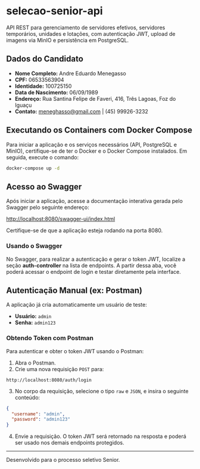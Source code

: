 # selecao-senior-api

API REST para gerenciamento de servidores efetivos, servidores temporários, unidades e lotações, com autenticação JWT, upload de imagens via MinIO e persistência em PostgreSQL.

## Dados do Candidato

- **Nome Completo:** Andre Eduardo Menegasso
- **CPF:** 06533563904
- **Identidade:** 100725150
- **Data de Nascimento:** 06/09/1989
- **Endereço:** Rua Santina Felipe de Faveri, 416, Três Lagoas, Foz do Iguaçu
- **Contato:** meneghasso@gmail.com | (45) 99926-3232

## Executando os Containers com Docker Compose

Para iniciar a aplicação e os serviços necessários (API, PostgreSQL e MinIO), certifique-se de ter o Docker e o Docker Compose instalados. Em seguida, execute o comando:

```bash
docker-compose up -d
```

## Acesso ao Swagger

Após iniciar a aplicação, acesse a documentação interativa gerada pelo Swagger pelo seguinte endereço:

[http://localhost:8080/swagger-ui/index.html](http://localhost:8080/swagger-ui/index.html)

Certifique-se de que a aplicação esteja rodando na porta 8080.

### Usando o Swagger

No Swagger, para realizar a autenticação e gerar o token JWT, localize a seção **auth-controller** na lista de endpoints. A partir dessa aba, você poderá acessar o endpoint de login e testar diretamente pela interface.

## Autenticação Manual (ex: Postman)

A aplicação já cria automaticamente um usuário de teste:

- **Usuário:** `admin`
- **Senha:** `admin123`

### Obtendo Token com Postman

Para autenticar e obter o token JWT usando o Postman:

1. Abra o Postman.
2. Crie uma nova requisição `POST` para:

```
http://localhost:8080/auth/login
```

3. No corpo da requisição, selecione o tipo `raw` e `JSON`, e insira o seguinte conteúdo:

```json
{
  "username": "admin",
  "password": "admin123"
}
```

4. Envie a requisição. O token JWT será retornado na resposta e poderá ser usado nos demais endpoints protegidos.

---

Desenvolvido para o processo seletivo Senior.